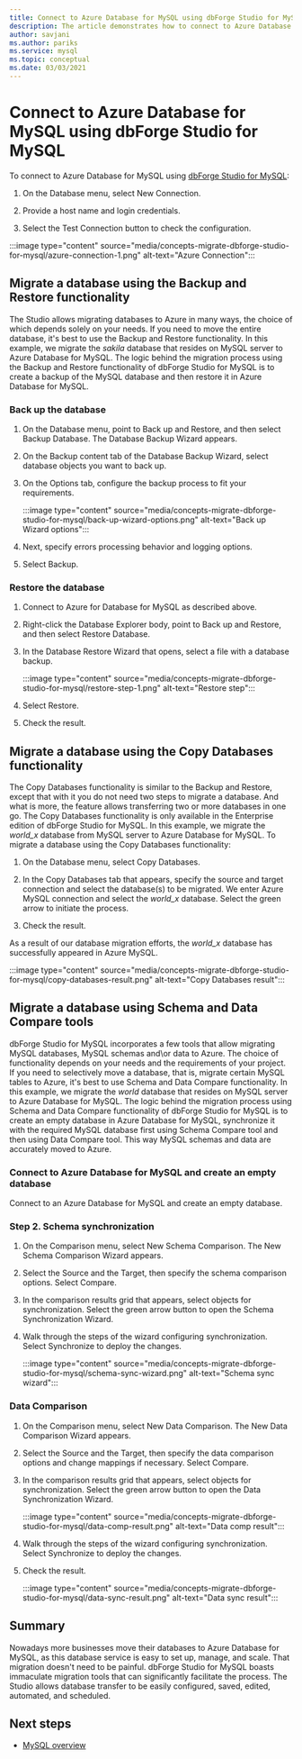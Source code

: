 ```yaml
---
title: Connect to Azure Database for MySQL using dbForge Studio for MySQL
description: The article demonstrates how to connect to Azure Database for MySQL Server via dbForge Studio for MySQL.
author: savjani
ms.author: pariks
ms.service: mysql
ms.topic: conceptual
ms.date: 03/03/2021
---
```


# Connect to Azure Database for MySQL using dbForge Studio for MySQL

To connect to Azure Database for MySQL using [dbForge Studio for MySQL](https://www.devart.com/dbforge/mysql/studio/):

1. On the Database menu, select New Connection.

2. Provide a host name and login credentials.

3. Select the Test Connection button to check the configuration.

:::image type="content" source="media/concepts-migrate-dbforge-studio-for-mysql/azure-connection-1.png" alt-text="Azure Connection":::

## Migrate a database using the Backup and Restore functionality

The Studio allows migrating databases to Azure in many ways, the choice of which depends solely on your needs. If you need to move the entire database, it's best to use the Backup and Restore functionality. In this example, we migrate the *sakila* database that resides on MySQL server to Azure Database for MySQL. The logic behind the migration process using the Backup and Restore functionality of dbForge Studio for MySQL is to create a backup of the MySQL database and then restore it in Azure Database for MySQL.

### Back up the database

1. On the Database menu, point to Back up and Restore, and then select Backup Database. The Database Backup Wizard appears.

2. On the Backup content tab of the Database Backup Wizard, select database objects you want to back up.

3. On the Options tab, configure the backup process to fit your requirements.

    :::image type="content" source="media/concepts-migrate-dbforge-studio-for-mysql/back-up-wizard-options.png" alt-text="Back up Wizard options":::

4. Next, specify errors processing behavior and logging options.

5. Select Backup.

### Restore the database

1. Connect to Azure for Database for MySQL as described above.

2. Right-click the Database Explorer body, point to Back up and Restore, and then select Restore Database.

3. In the Database Restore Wizard that opens, select a file with a database backup.

    :::image type="content" source="media/concepts-migrate-dbforge-studio-for-mysql/restore-step-1.png" alt-text="Restore step":::

4. Select Restore.

5. Check the result.

## Migrate a database using the Copy Databases functionality

The Copy Databases functionality is similar to the Backup and Restore, except that with it you do not need two steps to migrate a database. And what is more, the feature allows transferring two or more databases in one go. The Copy Databases functionality is only available in the Enterprise edition of dbForge Studio for MySQL.
In this example, we migrate the *world_x* database from MySQL server to Azure Database for MySQL.
To migrate a database using the Copy Databases functionality:

1. On the Database menu, select Copy Databases. 

2. In the Copy Databases tab that appears, specify the source and target connection and select the database(s) to be migrated. We enter Azure MySQL connection and select the *world_x* database. Select the green arrow to initiate the process.

3. Check the result.

As a result of our database migration efforts, the *world_x* database has successfully appeared in Azure MySQL.

:::image type="content" source="media/concepts-migrate-dbforge-studio-for-mysql/copy-databases-result.png" alt-text="Copy Databases result":::

## Migrate a database using Schema and Data Compare tools

dbForge Studio for MySQL incorporates a few tools that allow migrating MySQL databases, MySQL schemas and\or data to Azure. The choice of functionality depends on your needs and the requirements of your project. If you need to selectively move a database, that is, migrate certain MySQL tables to Azure, it's best to use Schema and Data Compare functionality.
In this example, we migrate the *world* database that resides on MySQL server to Azure Database for MySQL. The logic behind the migration process using Schema and Data Compare functionality of dbForge Studio for MySQL is to create an empty database in Azure Database for MySQL, synchronize it with the required MySQL database first using Schema Compare tool and then using Data Compare tool. This way MySQL schemas and data are accurately moved to Azure.

### Connect to Azure Database for MySQL and create an empty database

Connect to an Azure Database for MySQL and create an empty database.

### Step 2. Schema synchronization

1. On the Comparison menu, select New Schema Comparison.
The New Schema Comparison Wizard appears.

2. Select the Source and the Target, then specify the schema comparison options. Select Compare.

3. In the comparison results grid that appears, select objects for synchronization. Select the green arrow button to open the Schema Synchronization Wizard.

4. Walk through the steps of the wizard configuring synchronization. Select Synchronize to deploy the changes.

    :::image type="content" source="media/concepts-migrate-dbforge-studio-for-mysql/schema-sync-wizard.png" alt-text="Schema sync wizard":::

### Data Comparison

1. On the Comparison menu, select New Data Comparison. The New Data Comparison Wizard appears.

2. Select the Source and the Target, then specify the data comparison options and change mappings if necessary. Select Compare.

3. In the comparison results grid that appears, select objects for synchronization. Select the green arrow button to open the Data Synchronization Wizard.

    :::image type="content" source="media/concepts-migrate-dbforge-studio-for-mysql/data-comp-result.png" alt-text="Data comp result":::

4. Walk through the steps of the wizard configuring synchronization. Select Synchronize to deploy the changes.

5. Check the result.

    :::image type="content" source="media/concepts-migrate-dbforge-studio-for-mysql/data-sync-result.png" alt-text="Data sync result":::

## Summary

Nowadays more businesses move their databases to Azure Database for MySQL, as this database service is easy to set up, manage, and scale. That migration doesn't need to be painful. dbForge Studio for MySQL boasts immaculate migration tools that can significantly facilitate the process. The Studio allows database transfer to be easily configured, saved, edited, automated, and scheduled.

## Next steps
- [MySQL overview](overview.md)
